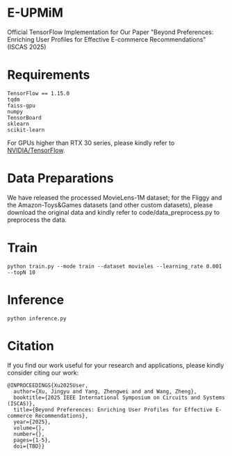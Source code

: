 # E-UPMiM
Official TensorFlow Implementation for Our Paper "Beyond Preferences: Enriching User Profiles for Effective E-commerce Recommendations" (ISCAS 2025)

# Requirements
```
TensorFlow == 1.15.0
tqdm
faiss-gpu
numpy
TensorBoard
sklearn
scikit-learn
```
For GPUs higher than RTX 30 series, please kindly refer to [NVIDIA/TensorFlow](https://github.com/NVIDIA/tensorflow).

# Data Preparations
We have released the processed MovieLens-1M dataset; for the Fliggy and the Amazon-Toys&Games datasets (and other custom datasets), please download the original data and kindly refer to code/data_preprocess.py to preprocess the data.

# Train
```
python train.py --mode train --dataset movieles --learning_rate 0.001 --topN 10
```

# Inference
```
python inference.py
```

# Citation
If you find our work useful for your research and applications, please kindly consider citing our work:
```
@INPROCEEDINGS{Xu2025User,
  author={Xu, Jingyu and Yang, Zhengwei and and Wang, Zheng},
  booktitle={2025 IEEE International Symposium on Circuits and Systems (ISCAS)}, 
  title={Beyond Preferences: Enriching User Profiles for Effective E-commerce Recommendations}, 
  year={2025},
  volume={},
  number={},
  pages={1-5},
  doi={TBD}}
```
